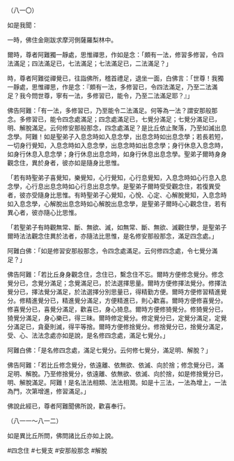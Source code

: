 （八一〇）

如是我聞：

一時，佛住金剛跋求摩河側薩羅梨林中。

爾時，尊者阿難獨一靜處，思惟禪思，作如是念：「頗有一法，修習多修習，令四法滿足；四法滿足已，七法滿足；七法滿足已，二法滿足？」

時，尊者阿難從禪覺已，往詣佛所，稽首禮足，退坐一面，白佛言：「世尊！我獨一靜處，思惟禪思，作是念：『頗有一法，多修習已，令四法滿足，乃至二法滿足？我今問世尊，寧有一法，多修習已，能令，乃至二法滿足耶？』」

佛告阿難：「有一法，多修習已，乃至能令二法滿足。何等為一法？謂安那般那念。多修習已，能令四念處滿足；四念處滿足已，七覺分滿足；七覺分滿足已，明、解脫滿足。云何修安那般那念，四念處滿足？是比丘依止聚落，乃至如滅出息念學。阿難！如是聖弟子入息念時如入息念學，出息念時如出息念學；若長若短，一切身行覺知，入息念時如入息念學，出息念時如出息念學；身行休息入息念時，如身行休息入息念學；身行休息出息念時，如身行休息出息念學。聖弟子爾時身身觀念住，異於身者，彼亦如是隨身比思惟。

「若有時聖弟子喜覺知，樂覺知，心行覺知，心行息覺知，入息念時如心行息入息念學，心行息出息念時如心行息出息念學。是聖弟子爾時受受觀念住，若復異受者，彼亦受隨身比思惟。有時聖弟子心覺知，心悅、心定、心解脫覺知，入息念時如入息念學，心解脫出息念時如心解脫出息念學，是聖弟子爾時心心觀念住，若有異心者，彼亦隨心比思惟。

「若聖弟子有時觀無常、斷、無欲、滅，如無常、斷、無欲、滅觀住學，是聖弟子爾時法法觀念住異於法者，亦隨法比思惟，是名修安那般那念，滿足四念處。」

阿難白佛：「如是修習安那般那念，令四念處滿足。云何修四念處，令七覺分滿足？」

佛告阿難：「若比丘身身觀念住，念住已，繫念住不忘。爾時方便修念覺分。修念覺分已，念覺分滿足；念覺滿足已，於法選擇思量。爾時方便修擇法覺分。修擇法覺分已，擇法覺分滿足，於法選擇分別思量已，得精勤方便。爾時方便修習精進覺分。修精進覺分已，精進覺分滿足，方便精進已，則心歡喜。爾時方便修喜覺分。修喜覺分已，喜覺分滿足，歡喜已，身心猗息。爾時方便修猗覺分。修猗覺分已，猗覺分滿足，身心樂已，得三昧。爾時修定覺分。修定覺分已，定覺分滿足，定覺分滿足已，貪憂則滅，得平等捨。爾時方便修捨覺分。修捨覺分已，捨覺分滿足，受、心、法法念處亦如是說，是名修四念處，滿足七覺分。」

阿難白佛：「是名修四念處，滿足七覺分。云何修七覺分，滿足明、解脫？」

佛告阿難：「若比丘修念覺分，依遠離、依無欲、依滅、向於捨；修念覺分已，滿足明、解脫。乃至修捨覺分，依遠離、依無欲、依滅、向於捨，如是修捨覺分已，明、解脫滿足。阿難！是名法法相類、法法相潤。如是十三法，一法為增上，一法為門，次第增進，修習滿足。」

佛說此經已，尊者阿難聞佛所說，歡喜奉行。

（八一一～八一二）

如是異比丘所問，佛問諸比丘亦如上說。




#四念住
#七覺支
#安那般那念
#解脫
